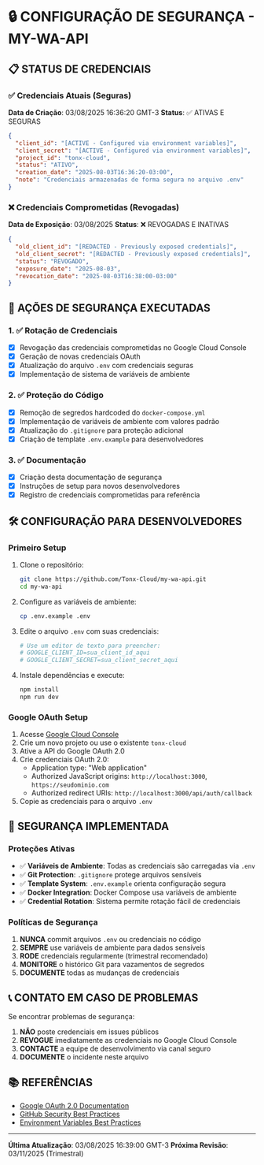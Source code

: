 # 🔒 CONFIGURAÇÃO DE SEGURANÇA - MY-WA-API

## 📋 STATUS DE CREDENCIAIS

### ✅ Credenciais Atuais (Seguras)
**Data de Criação**: 03/08/2025 16:36:20 GMT-3
**Status**: ✅ ATIVAS E SEGURAS

```json
{
  "client_id": "[ACTIVE - Configured via environment variables]",
  "client_secret": "[ACTIVE - Configured via environment variables]",
  "project_id": "tonx-cloud",
  "status": "ATIVO",
  "creation_date": "2025-08-03T16:36:20-03:00",
  "note": "Credenciais armazenadas de forma segura no arquivo .env"
}
```

### ❌ Credenciais Comprometidas (Revogadas)
**Data de Exposição**: 03/08/2025
**Status**: ❌ REVOGADAS E INATIVAS

```json
{
  "old_client_id": "[REDACTED - Previously exposed credentials]",
  "old_client_secret": "[REDACTED - Previously exposed credentials]",
  "status": "REVOGADO",
  "exposure_date": "2025-08-03",
  "revocation_date": "2025-08-03T16:38:00-03:00"
}
```

## 🚨 AÇÕES DE SEGURANÇA EXECUTADAS

### 1. ✅ Rotação de Credenciais
- [x] Revogação das credenciais comprometidas no Google Cloud Console
- [x] Geração de novas credenciais OAuth
- [x] Atualização do arquivo `.env` com credenciais seguras
- [x] Implementação de sistema de variáveis de ambiente

### 2. ✅ Proteção do Código
- [x] Remoção de segredos hardcoded do `docker-compose.yml`
- [x] Implementação de variáveis de ambiente com valores padrão
- [x] Atualização do `.gitignore` para proteção adicional
- [x] Criação de template `.env.example` para desenvolvedores

### 3. ✅ Documentação
- [x] Criação desta documentação de segurança
- [x] Instruções de setup para novos desenvolvedores
- [x] Registro de credenciais comprometidas para referência

## 🛠️ CONFIGURAÇÃO PARA DESENVOLVEDORES

### Primeiro Setup
1. Clone o repositório:
   ```bash
   git clone https://github.com/Tonx-Cloud/my-wa-api.git
   cd my-wa-api
   ```

2. Configure as variáveis de ambiente:
   ```bash
   cp .env.example .env
   ```

3. Edite o arquivo `.env` com suas credenciais:
   ```bash
   # Use um editor de texto para preencher:
   # GOOGLE_CLIENT_ID=sua_client_id_aqui
   # GOOGLE_CLIENT_SECRET=sua_client_secret_aqui
   ```

4. Instale dependências e execute:
   ```bash
   npm install
   npm run dev
   ```

### Google OAuth Setup
1. Acesse [Google Cloud Console](https://console.cloud.google.com/apis/credentials)
2. Crie um novo projeto ou use o existente `tonx-cloud`
3. Ative a API do Google OAuth 2.0
4. Crie credenciais OAuth 2.0:
   - Application type: "Web application"
   - Authorized JavaScript origins: `http://localhost:3000`, `https://seudominio.com`
   - Authorized redirect URIs: `http://localhost:3000/api/auth/callback`
5. Copie as credenciais para o arquivo `.env`

## 🔐 SEGURANÇA IMPLEMENTADA

### Proteções Ativas
- ✅ **Variáveis de Ambiente**: Todas as credenciais são carregadas via `.env`
- ✅ **Git Protection**: `.gitignore` protege arquivos sensíveis
- ✅ **Template System**: `.env.example` orienta configuração segura
- ✅ **Docker Integration**: Docker Compose usa variáveis de ambiente
- ✅ **Credential Rotation**: Sistema permite rotação fácil de credenciais

### Políticas de Segurança
1. **NUNCA** commit arquivos `.env` ou credenciais no código
2. **SEMPRE** use variáveis de ambiente para dados sensíveis
3. **RODE** credenciais regularmente (trimestral recomendado)
4. **MONITORE** o histórico Git para vazamentos de segredos
5. **DOCUMENTE** todas as mudanças de credenciais

## 📞 CONTATO EM CASO DE PROBLEMAS

Se encontrar problemas de segurança:
1. **NÃO** poste credenciais em issues públicos
2. **REVOGUE** imediatamente as credenciais no Google Cloud Console
3. **CONTACTE** a equipe de desenvolvimento via canal seguro
4. **DOCUMENTE** o incidente neste arquivo

## 📚 REFERÊNCIAS

- [Google OAuth 2.0 Documentation](https://developers.google.com/identity/protocols/oauth2)
- [GitHub Security Best Practices](https://docs.github.com/en/code-security)
- [Environment Variables Best Practices](https://12factor.net/config)

---

**Última Atualização**: 03/08/2025 16:39:00 GMT-3
**Próxima Revisão**: 03/11/2025 (Trimestral)
